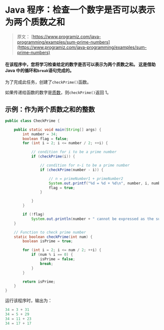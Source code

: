 # Java 程序：检查一个数字是否可以表示为两个质数之和

> 原文： [https://www.programiz.com/java-programming/examples/sum-prime-numbers](https://www.programiz.com/java-programming/examples/sum-prime-numbers)

#### 在该程序中，您将学习检查给定的数字是否可以表示为两个质数之和。 这是借助 Java 中的循环和`break`语句完成的。

为了完成此任务，创建了`checkPrime()`函数。

如果传递给函数的数字是[质数](/java-programming/examples/prime-number "Check prime number in Java programming")，则`checkPrime()`返回 1。

## 示例：作为两个质数之和的整数

```java
public class CheckPrime {

    public static void main(String[] args) {
        int number = 34;
        boolean flag = false;
        for (int i = 2; i <= number / 2; ++i) {

            // condition for i to be a prime number
            if (checkPrime(i)) {

                // condition for n-i to be a prime number
                if (checkPrime(number - i)) {

                    // n = primeNumber1 + primeNumber2
                    System.out.printf("%d = %d + %d\n", number, i, number - i);
                    flag = true;
                }

            }
        }

        if (!flag)
            System.out.println(number + " cannot be expressed as the sum of two prime numbers.");
    }

    // Function to check prime number
    static boolean checkPrime(int num) {
        boolean isPrime = true;

        for (int i = 2; i <= num / 2; ++i) {
            if (num % i == 0) {
                isPrime = false;
                break;
            }
        }

        return isPrime;
    }
}
```

运行该程序时，输出为：

```java
34 = 3 + 31
34 = 5 + 29
34 = 11 + 23
34 = 17 + 17
```